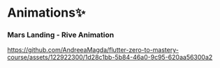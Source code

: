 # Animations✨

<h3>Mars Landing - Rive Animation</h3>


https://github.com/AndreeaMagda/flutter-zero-to-mastery-course/assets/122922300/1d28c1bb-5b84-46a0-9c95-620aa56300a2

